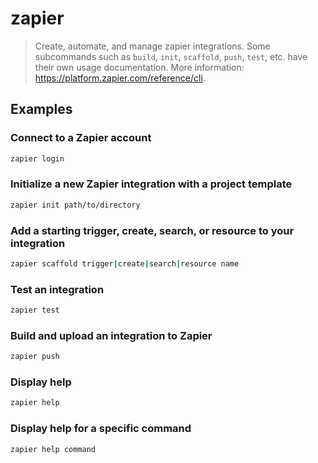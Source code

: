 # zapier

> Create, automate, and manage zapier integrations. Some subcommands such as `build`, `init`, `scaffold`, `push`, `test`, etc. have their own usage documentation. More information: <https://platform.zapier.com/reference/cli>.

## Examples

### Connect to a Zapier account

```bash
zapier login
```

### Initialize a new Zapier integration with a project template

```bash
zapier init path/to/directory
```

### Add a starting trigger, create, search, or resource to your integration

```bash
zapier scaffold trigger|create|search|resource name
```

### Test an integration

```bash
zapier test
```

### Build and upload an integration to Zapier

```bash
zapier push
```

### Display help

```bash
zapier help
```

### Display help for a specific command

```bash
zapier help command
```
